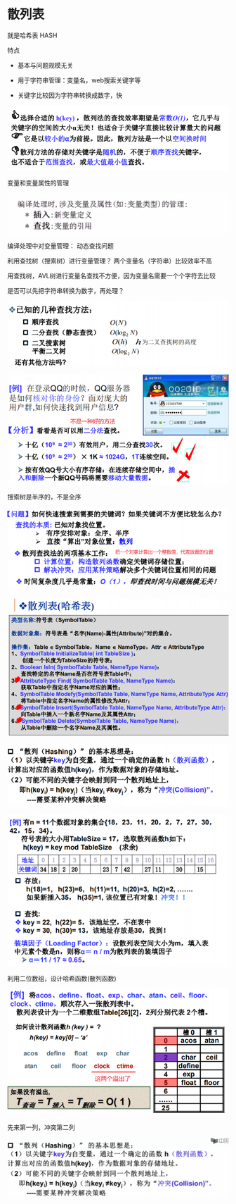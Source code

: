 # 散列表

就是哈希表 HASH

特点

- 基本与问题规模无关

- 用于字符串管理：变量名，web搜索关键字等
- 关键字比较因为字符串转换成数字，快

![image-20210225031859898](assets/image-20210225031859898.png)

变量和变量属性的管理

![image-20210224190803905](assets/image-20210224190803905.png)

编译处理中对变量管理：
动态查找问题

利用查找树（搜索树）进行变量管理？
两个变量名（字符串）比较效率不高

用查找树，AVL树进行变量名查找不方便，因为变量名需要一个个字符去比较

是否可以先把字符串转换为数字，再处理？

![image-20210224191609202](assets/image-20210224191609202.png)

![image-20210224191937843](assets/image-20210224191937843.png)

搜索树是半序的，不是全序

![image-20210224192314614](assets/image-20210224192314614.png)



![image-20210224192347632](assets/image-20210224192347632.png)

![image-20210224193306199](assets/image-20210224193306199.png)

![image-20210224200652577](assets/image-20210224200652577.png)

利用二位数组，设计哈希函数(散列函数)

![image-20210224202011934](assets/image-20210224202011934.png)

先来第一列，冲突第二列

![image-20210224202227014](assets/image-20210224202227014.png)





